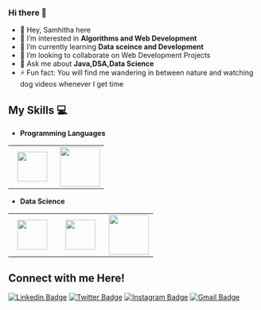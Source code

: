 ### Hi there 👋



- 👋 Hey, Samhitha here
- 🔭 I’m interested in **Algorithms and Web Development**
- 🌱 I’m currently learning **Data sceince and Development**
- 💞️ I’m looking to collaborate on Web Development Projects
- 💬 Ask me about **Java,DSA,Data Science**
- ⚡ Fun fact: You will find me wandering in between nature and watching dog videos whenever I get time

## My Skills :computer:
- **Programming Languages**
<table>
<tbody>
 <tr>
 
<td align="center" width="50%">
<img height=60px src="https://img.shields.io/badge/java-%23ED8B00.svg"> 
</td>
   
<td align="center" width="50%">
<img height=80px src="https://www.vectorlogo.zone/logos/python/python-ar21.svg"> 
</td>

</tr>
</tbody>
</table>
 
- **Data Science**

<table>
<tbody>
 <tr>
<td align="center" width="33%">
<img height=60px src="https://www.vectorlogo.zone/logos/numpy/numpy-ar21.svg"> 
</td>

<td align="center" width="33%">
<img height=60px src="https://upload.wikimedia.org/wikipedia/commons/e/ed/Pandas_logo.svg"> 
</td>

<td align="center" width="33%">
<img height=80px src="https://raw.githubusercontent.com/yurijserrano/Github-Profile-Readme-Logos/master/databases/mysql.svg"> 
</td>
</tr>

</tbody>
</table>




##                     Connect with me Here!
[![Linkedin Badge](https://img.shields.io/badge/-samhitha-blue?style=flat&logo=Linkedin&logoColor=white&link=https://www.linkedin.com/in/samhitha-jasti-63b86a1b7/)](https://www.linkedin.com/in/samhitha-jasti-63b86a1b7/)
[![Twitter Badge](https://img.shields.io/badge/-@__samhiithaj-1ca0f1?style=flat&labelColor=1ca0f1&logo=twitter&logoColor=white&link=https://twitter.com/SamhithaJ1)](https://twitter.com/SamhithaJ1)
[![Instagram Badge](https://img.shields.io/badge/-@samhii-purple?style=flat&logo=instagram&logoColor=white&link=https://instagram.com/_samhiithhaa/)](https://instagram.com/_samhiithhaa)
[![Gmail Badge](https://img.shields.io/badge/-samhithach-c14438?style=flat&logo=Gmail&logoColor=white&link=mailto:asjasti07@gmail.com)](mailto:asjasti07@gmail.com)
